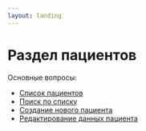 ```yaml
---
layout: landing
---
```


# Раздел пациентов

Основные вопросы:

* [Список пациентов](../../../ru/menu/patients-section/list-of-patients.md)
* [Поиск по списку](../../../ru/menu/patients-section/search-clients.md)
* [Создание нового пациента](../../../ru/menu/patients-section/create-new-patient.md)
* [Редактирование данных пациента](../../../ru/menu/patients-section/redaktirovanie-dannykh-pacienta.md)
